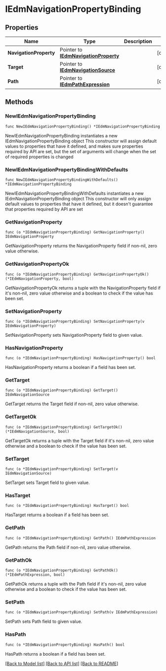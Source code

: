 # IEdmNavigationPropertyBinding

## Properties

Name | Type | Description | Notes
------------ | ------------- | ------------- | -------------
**NavigationProperty** | Pointer to [**IEdmNavigationProperty**](IEdmNavigationProperty.md) |  | [optional] 
**Target** | Pointer to [**IEdmNavigationSource**](IEdmNavigationSource.md) |  | [optional] 
**Path** | Pointer to [**IEdmPathExpression**](IEdmPathExpression.md) |  | [optional] 

## Methods

### NewIEdmNavigationPropertyBinding

`func NewIEdmNavigationPropertyBinding() *IEdmNavigationPropertyBinding`

NewIEdmNavigationPropertyBinding instantiates a new IEdmNavigationPropertyBinding object
This constructor will assign default values to properties that have it defined,
and makes sure properties required by API are set, but the set of arguments
will change when the set of required properties is changed

### NewIEdmNavigationPropertyBindingWithDefaults

`func NewIEdmNavigationPropertyBindingWithDefaults() *IEdmNavigationPropertyBinding`

NewIEdmNavigationPropertyBindingWithDefaults instantiates a new IEdmNavigationPropertyBinding object
This constructor will only assign default values to properties that have it defined,
but it doesn't guarantee that properties required by API are set

### GetNavigationProperty

`func (o *IEdmNavigationPropertyBinding) GetNavigationProperty() IEdmNavigationProperty`

GetNavigationProperty returns the NavigationProperty field if non-nil, zero value otherwise.

### GetNavigationPropertyOk

`func (o *IEdmNavigationPropertyBinding) GetNavigationPropertyOk() (*IEdmNavigationProperty, bool)`

GetNavigationPropertyOk returns a tuple with the NavigationProperty field if it's non-nil, zero value otherwise
and a boolean to check if the value has been set.

### SetNavigationProperty

`func (o *IEdmNavigationPropertyBinding) SetNavigationProperty(v IEdmNavigationProperty)`

SetNavigationProperty sets NavigationProperty field to given value.

### HasNavigationProperty

`func (o *IEdmNavigationPropertyBinding) HasNavigationProperty() bool`

HasNavigationProperty returns a boolean if a field has been set.

### GetTarget

`func (o *IEdmNavigationPropertyBinding) GetTarget() IEdmNavigationSource`

GetTarget returns the Target field if non-nil, zero value otherwise.

### GetTargetOk

`func (o *IEdmNavigationPropertyBinding) GetTargetOk() (*IEdmNavigationSource, bool)`

GetTargetOk returns a tuple with the Target field if it's non-nil, zero value otherwise
and a boolean to check if the value has been set.

### SetTarget

`func (o *IEdmNavigationPropertyBinding) SetTarget(v IEdmNavigationSource)`

SetTarget sets Target field to given value.

### HasTarget

`func (o *IEdmNavigationPropertyBinding) HasTarget() bool`

HasTarget returns a boolean if a field has been set.

### GetPath

`func (o *IEdmNavigationPropertyBinding) GetPath() IEdmPathExpression`

GetPath returns the Path field if non-nil, zero value otherwise.

### GetPathOk

`func (o *IEdmNavigationPropertyBinding) GetPathOk() (*IEdmPathExpression, bool)`

GetPathOk returns a tuple with the Path field if it's non-nil, zero value otherwise
and a boolean to check if the value has been set.

### SetPath

`func (o *IEdmNavigationPropertyBinding) SetPath(v IEdmPathExpression)`

SetPath sets Path field to given value.

### HasPath

`func (o *IEdmNavigationPropertyBinding) HasPath() bool`

HasPath returns a boolean if a field has been set.


[[Back to Model list]](../README.md#documentation-for-models) [[Back to API list]](../README.md#documentation-for-api-endpoints) [[Back to README]](../README.md)


